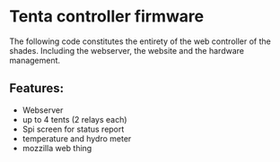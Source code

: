 # Tenta controller firmware

The following code constitutes the entirety of the web controller of the shades. Including the webserver, the website and the hardware management.

## Features:
* Webserver
* up to 4 tents (2 relays each)
* Spi screen for status report
* temperature and hydro meter
* mozzilla web thing